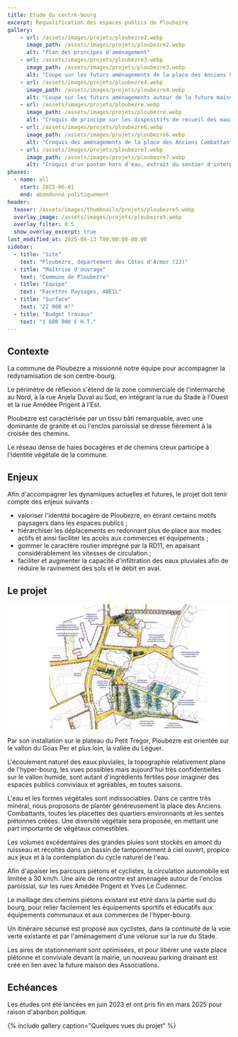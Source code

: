 ```yaml
---
title: Etude du centre-bourg
excerpt: Requalification des espaces publics de Ploubezre
gallery:
    - url: /assets/images/projets/ploubezre2.webp
      image_path: /assets/images/projets/ploubezre2.webp
      alt: "Plan des principes d'aménagement"
    - url: /assets/images/projets/ploubezre3.webp
      image_path: /assets/images/projets/ploubezre3.webp
      alt: "Coupe sur les futurs aménagements de la place des Anciens Combattants"
    - url: /assets/images/projets/ploubezre4.webp
      image_path: /assets/images/projets/ploubezre4.webp
      alt: "Coupe sur les futurs aménagements autour de la future maison des Associations"
    - url: /assets/images/projets/ploubezre.webp
      image_path: /assets/images/projets/ploubezre.webp
      alt: "Croquis de principe sur les dispositifs de recueil des eaux pluviales à ciel ouvert"
    - url: /assets/images/projets/ploubezre6.webp
      image_path: /assets/images/projets/ploubezre6.webp
      alt: "Croquis des aménagements de la place des Anciens Combattants, avec la terrasse du restaurant KreisKer"
    - url: /assets/images/projets/ploubezre7.webp
      image_path: /assets/images/projets/ploubezre7.webp
      alt: "Croquis d'un ponton hors d'eau, extrait du sentier d'interprétation aménagé dans la zone humide du Goas Per"
phases:
  - name: all
    start: 2023-06-01
    end: abandonné politiquement
header:
  teaser: /assets/images/thumbnails/projets/ploubezre5.webp
  overlay_image: /assets/images/projets/ploubezre5.webp
  overlay_filter: 0.5
  show_overlay_excerpt: true
last_modified_at: 2025-08-13 T00:00:00-00:00
sidebar:
  - title: "Site"
    text: "Ploubezre, département des Côtes d'Armor (22)"
  - title: "Maîtrise d'ouvrage"
    text: "Commune de Ploubezre"
  - title: "Equipe"
    text: "Facettes Paysages, ABEIL"
  - title: "Surface"
    text: "22 000 m²"
  - title: "Budget travaux"
    text: "1 600 000 € H.T."
---
```

## Contexte

La commune de Ploubezre a missionné notre équipe pour accompagner la redynamisation de son centre-bourg.

Le périmètre de réflexion s'étend de la zone commerciale de l'intermarché au Nord, à la rue Anjela Duval au Sud, en intégrant la rue du Stade à l'Ouest et la rue Amédée Prigent à l'Est.

Ploubezre est caractérisée par un tissu bâti remarquable, avec une dominante de granite et où l'enclos paroissial se dresse fièrement à la croisée des chemins. 

Le réseau dense de haies bocagères et de chemins creux participe à l'identité végétale de la commune.

## Enjeux

Afin d'accompagner les dynamiques actuelles et futures, le projet doit tenir compte des enjeux suivants :
* valoriser l'identité bocagère de Ploubezre, en étirant certains motifs paysagers dans les espaces publics ;
* hiérarchiser les déplacements en redonnant plus de place aux modes actifs et ainsi faciliter les accès aux commerces et équipements ;
* gommer le caractère routier imprégné par la RD11, en apaisant considérablement les vitesses de circulation ;
* faciliter et augmenter la capacité d'infiltration des eaux pluviales afin de réduire le ravinement des sols et le débit en aval.

## Le projet

![plan des principes d'aménagement sur l'hyper-bourg](/assets/images/projets/ploubezre2.webp)

Par son installation sur le plateau du Petit Trégor, Ploubezre est orientée sur le vallon du Goas Per et plus loin, la vallée du Léguer. 

L'écoulement naturel des eaux pluviales, la topographie relativement plane de l'hyper-bourg, les vues possibles mais aujourd'hui très confidentielles sur le vallon humide, sont autant d'ingrédients fertiles pour imaginer des espaces publics conviviaux et agréables, en toutes saisons.

L'eau et les formes végétales sont indissociables. Dans ce centre très minéral, nous proposons de planter généreusement la place des Anciens Combattants, toutes les placettes des quartiers environnants et les sentes piétonnes créées. Une diversité végétale sera proposée, en mettant une part importante de végétaux comestibles.

Les volumes excédentaires des grandes pluies sont stockés en amont du ruisseau et récoltés dans un bassin de tamponnement à ciel ouvert, propice aux jeux et à la contemplation du cycle naturel de l'eau. 

Afin d'apaiser les parcours piétons et cyclistes, la circulation automobile est limitée à 30 km/h. Une aire de rencontre est aménagée autour de l'enclos paroissial, sur les rues Amédée Prigent et Yves Le Cudennec. 

Le maillage des chemins piétons existant est étiré dans la partie sud du bourg, pour relier facilement les équipements sportifs et éducatifs aux équipements communaux et aux commerces de l'hyper-bourg.

Un itinéraire sécurisé est proposé aux cyclistes, dans la continuité de la voie verte existante et par l'aménagement d'une vélorue sur la rue du Stade.

Les aires de stationnement sont optimisées, et pour libérer une vaste place piétonne et conviviale devant la mairie, un nouveau parking drainant est créé en lien avec la future maison des Associations. 


## Echéances

Les études ont été lancées en juin 2023 et ont pris fin en mars 2025 pour raison d'abanbon politique. 

{% include gallery caption="Quelques vues du projet" %}
